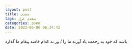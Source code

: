 ```yaml
---
layout: post
title: سعدی
tags: سعدی غزل
categories: poem
date: 2022-06-06 06:34:43
---
```


باشد که خود به رحمت یاد آورند ما را / ور نه کدام قاصد پیغام ما گذارد
